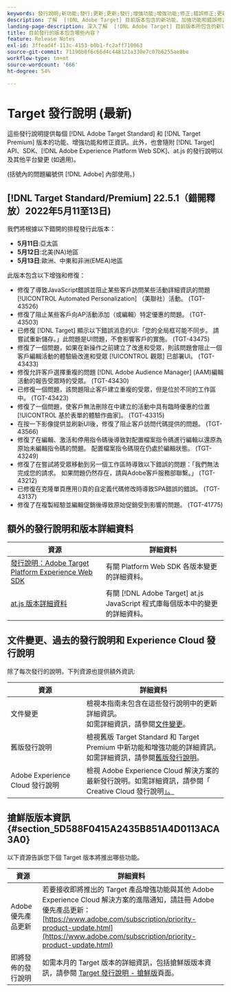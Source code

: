 ```yaml
---
keywords: 發行說明;新功能;發行;更新;更新;發行;增強功能;增強功能;修正;錯誤修正;更新
description: 了解  [!DNL Adobe Target] 目前版本包含的新功能、加強功能和錯誤修正，其中包括 SDK、API 和 JavaScript 程式庫。
landing-page-description: 深入了解  [!DNL Adobe Target] 目前版本所包含的新功能、增強功能和修正。
title: 目前發行的版本包含哪些內容？
feature: Release Notes
exl-id: 3ffead4f-113c-4153-b0b1-fc2aff710063
source-git-commit: 71190b0f6c66d4c448121a330e7c07b6255ae8be
workflow-type: tm+mt
source-wordcount: '666'
ht-degree: 54%

---
```


# Target 發行說明 (最新)

這些發行說明提供每個 [!DNL Adobe Target Standard] 和 [!DNL Target Premium] 版本的功能、增強功能和修正資訊。此外，也會隨附 [!DNL Target] API、SDK、[!DNL Adobe Experience Platform Web SDK]、at.js 的發行說明以及其他平台變更 (如適用)。

(括號內的問題編號供 [!DNL Adobe] 內部使用。)

## [!DNL Target Standard/Premium] 22.5.1（錯開釋放）2022年5月11至13日)

我們將根據以下錯開的排程發行此版本：

* **5月11日**:亞太區
* **5月12日**:北美(NA)地區
* **5月13日**:歐洲、中東和非洲(EMEA)地區

此版本包含以下增強和修復：

* 修復了導致JavaScript錯誤並阻止某些客戶訪問某些活動詳細資訊的問題 [!UICONTROL Automated Personalization] （美聯社）活動。 (TGT-43526)
* 修復了阻止某些客戶向AP活動添加（或編輯）特定優惠的問題。 (TGT-43503)
* 已修復 [!DNL Target] 顯示以下錯誤消息的UI:「您的全局框可能不同步。 請嘗試重新儲存。」此問題是UI問題，不會影響客戶的實施。 (TGT-43475)
* 修復了一個問題，如果在新操作之前建立了改進和受眾，則該問題會阻止一個客戶編輯活動的體驗級改進和受眾 [!UICONTROL 觀眾] 已部署UI。 (TGT-43433)
* 修復允許客戶選擇重複的問題 [!DNL Adobe Audience Manager] (AAM)編輯活動的報告受眾時的受眾。 (TGT-43430)
* 已修復一個問題，該問題阻止客戶建立重複的受眾，但是位於不同的工作區中。 (TGT-43423)
* 修復了一個問題，使客戶無法刪除在中建立的活動中具有臨時優惠的位置 [!UICONTROL 基於表單的體驗作曲家]。 (TGT-43315)
* 在按一下影像提供並刷新UI後，修復了阻止客戶訪問代碼提供的問題。 (TGT-43566)
* 修復了在編輯、激活和停用指令碼後導致對配置檔案指令碼進行編輯以還原為原始未編輯指令碼的問題。 配置檔案指令碼現在仍處於編輯狀態。 (TGT-43249)
* 修復了在嘗試將受眾移動到另一個工作區時導致以下錯誤的問題：「我們無法完成您的請求。 如果問題仍然存在，請與Adobe客戶服務部聯繫。」 (TGT-43212)
* 已修復在克隆單頁應用()頁的自定義代碼修改時導致SPA錯誤的錯誤。 (TGT-43137)
* 修復了在複製經驗並編輯促銷後導致原始促銷受到影響的問題。 (TGT-41775)

## 額外的發行說明和版本詳細資料

| 資源 | 詳細資料 |
|--- |--- |
| [發行說明：Adobe Target Platform Experience Web SDK](https://experienceleague.adobe.com/docs/experience-platform/edge/release-notes.html?lang=zh-Hant) | 有關 Platform Web SDK 各版本變更的詳細資料。 |
| [at.js 版本詳細資料](/help/main/c-implementing-target/c-implementing-target-for-client-side-web/target-atjs-versions.md) | 有關 [!DNL Adobe Target] at.js JavaScript 程式庫每個版本中的變更的詳細資料。 |

## 文件變更、過去的發行說明和 Experience Cloud 發行說明

除了每次發行的說明，下列資源也提供額外資訊:

| 資源 | 詳細資料 |
|--- |--- |
| 文件變更 | 檢視本指南未包含在這些發行說明中的更新詳細資訊。<br>如需詳細資訊，請參閱[文件變更](/help/main/r-release-notes/doc-change.md#reference_366123CF00994BACBBF9BBDF2C4D840C)。 |
| 舊版發行說明 | 檢視舊版 Target Standard 和 Target Premium 中新功能和增強功能的詳細資訊。<br>如需詳細資訊，請參閱[舊版發行說明](/help/main/r-release-notes/release-notes-for-previous-releases.md)。 |
| Adobe Experience Cloud 發行說明 | 檢視 Adobe Experience Cloud 解決方案的最新發行說明。如需詳細資訊，請參閱「<br>Creative Cloud 發行說明[」。](https://experienceleague.adobe.com/docs/release-notes/experience-cloud/current.html) |

## 搶鮮版版本資訊 {#section_5D588F0415A2435B851A4D0113ACA3A0}

以下資源告訴您下個 Target 版本將推出哪些功能。

| 資源 | 詳細資料 |
|--- |--- |
| Adobe 優先產品更新 | 若要接收即將推出的 Target 產品增強功能與其他 Adobe Experience Cloud 解決方案的進階通知，請註冊 Adobe 優先產品更新：<br>[https://www.adobe.com/subscription/priority-product-update.html](https://www.adobe.com/subscription/priority-product-update.html) |
| 即將發佈的發行說明 | 如需本月的 Target 版本的詳細資訊，包括搶鮮版版本資訊，請參閱 [Target 發行說明 - 搶鮮版](/help/main/r-release-notes/target-release-notes.md)頁面。 |
